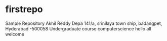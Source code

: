 # firstrepo
Sample Repository
Akhil Reddy Depa 141/a, srinilaya town ship, badangpet, Hyderabad -500058
Undergraduate course computerscience
hello all
welcome
